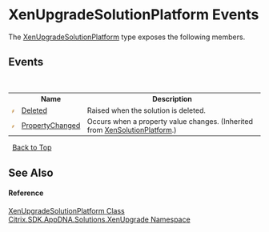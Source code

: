 # XenUpgradeSolutionPlatform Events
 

The <a href="T_Citrix_SDK_AppDNA_Solutions_XenUpgrade_XenUpgradeSolutionPlatform">XenUpgradeSolutionPlatform</a> type exposes the following members.


## Events
&nbsp;<table><tr><th></th><th>Name</th><th>Description</th></tr><tr><td>![Public event](media/pubevent.gif "Public event")</td><td><a href="E_Citrix_SDK_AppDNA_Solutions_XenUpgrade_XenUpgradeSolutionPlatform_Deleted">Deleted</a></td><td>
Raised when the solution is deleted.</td></tr><tr><td>![Public event](media/pubevent.gif "Public event")</td><td><a href="E_Citrix_SDK_AppDNA_Solutions_Xen_Common_XenSolutionPlatform_PropertyChanged">PropertyChanged</a></td><td>
Occurs when a property value changes.
 (Inherited from <a href="T_Citrix_SDK_AppDNA_Solutions_Xen_Common_XenSolutionPlatform">XenSolutionPlatform</a>.)</td></tr></table>&nbsp;
<a href="#xenupgradesolutionplatform-events">Back to Top</a>

## See Also


#### Reference
<a href="T_Citrix_SDK_AppDNA_Solutions_XenUpgrade_XenUpgradeSolutionPlatform">XenUpgradeSolutionPlatform Class</a><br /><a href="N_Citrix_SDK_AppDNA_Solutions_XenUpgrade">Citrix.SDK.AppDNA.Solutions.XenUpgrade Namespace</a><br />